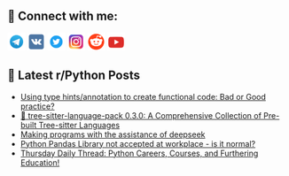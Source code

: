 ## 🔎 Connect with me:
[<img src="https://github.com/bullbesh/bullbesh/blob/main/images/Telegram.png" width="32" height="32" />](https://t.me/bullbesh)
[<img src="https://github.com/bullbesh/bullbesh/blob/main/images/VK.png" width="32" height="32" />](https://vk.com/bullbesh)
[<img src="https://github.com/bullbesh/bullbesh/blob/main/images/Twitter.png" width="32" height="32" />](https://twitter.com/bullbesh1)
[<img src="https://github.com/bullbesh/bullbesh/blob/main/images/Instagram.png" width="32" height="32" />](https://www.instagram.com/bullbesh)
[<img src="https://github.com/bullbesh/bullbesh/blob/main/images/Reddit.png" width="32" height="32" />](https://www.reddit.com/user/bullbesh)
[<img src="https://github.com/bullbesh/bullbesh/blob/main/images/YouTube.png" width="32" height="32" />](https://www.youtube.com/channel/UCtfjRs6uzgq5mfm8S06WTcg)

## 📕 Latest r/Python Posts
<!-- BLOG-POST-LIST:START -->
- [Using type hints/annotation to create functional code: Bad or Good practice?](https://www.reddit.com/r/Python/comments/1iiya1h/using_type_hintsannotation_to_create_functional/)
- [🚀 tree-sitter-language-pack 0.3.0: A Comprehensive Collection of Pre-built Tree-sitter Languages](https://www.reddit.com/r/Python/comments/1iivt9i/treesitterlanguagepack_030_a_comprehensive/)
- [Making programs with the assistance of deepseek](https://www.reddit.com/r/Python/comments/1iivl4u/making_programs_with_the_assistance_of_deepseek/)
- [Python Pandas Library not accepted at workplace - is it normal?](https://www.reddit.com/r/Python/comments/1iipilb/python_pandas_library_not_accepted_at_workplace/)
- [Thursday Daily Thread: Python Careers, Courses, and Furthering Education!](https://www.reddit.com/r/Python/comments/1iioxzg/thursday_daily_thread_python_careers_courses_and/)
<!-- BLOG-POST-LIST:END -->
